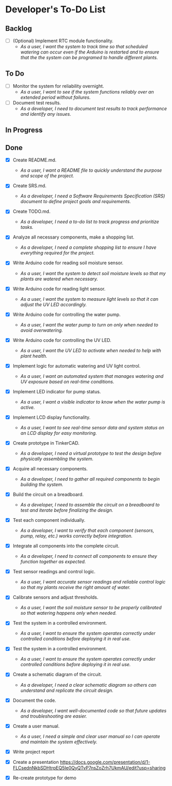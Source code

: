 # Developer's To-Do List

## Backlog
- [ ] (Optional) Implement RTC module functionality.  
  - *As a user, I want the system to track time so that scheduled watering can occur even if the Arduino is restarted and to ensure that the the system can be programed to handle different plants.*

## To Do

- [ ] Monitor the system for reliability overnight.  
  - *As a user, I want to see if the system functions reliably over an extended period without failures.*  
- [ ] Document test results.  
  - *As a developer, I need to document test results to track performance and identify any issues.*  

## In Progress  

## Done  
- [x] Create README.md.  
  - *As a user, I want a README file to quickly understand the purpose and scope of the project.*  
- [x] Create SRS.md.  
  - *As a developer, I need a Software Requirements Specification (SRS) document to define project goals and requirements.*  
- [x] Create TODO.md.  
  - *As a developer, I need a to-do list to track progress and prioritize tasks.*  
- [x] Analyze all necessary components, make a shopping list.  
  - *As a developer, I need a complete shopping list to ensure I have everything required for the project.*  
- [x] Write Arduino code for reading soil moisture sensor.  
  - *As a user, I want the system to detect soil moisture levels so that my plants are watered when necessary.*  
- [x] Write Arduino code for reading light sensor.  
  - *As a user, I want the system to measure light levels so that it can adjust the UV LED accordingly.*  
- [x] Write Arduino code for controlling the water pump.  
  - *As a user, I want the water pump to turn on only when needed to avoid overwatering.*  
- [x] Write Arduino code for controlling the UV LED.  
  - *As a user, I want the UV LED to activate when needed to help with plant health.*  
- [x] Implement logic for automatic watering and UV light control.  
  - *As a user, I want an automated system that manages watering and UV exposure based on real-time conditions.*  
- [x] Implement LED indicator for pump status.  
  - *As a user, I want a visible indicator to know when the water pump is active.*  
- [x] Implement LCD display functionality.  
  - *As a user, I want to see real-time sensor data and system status on an LCD display for easy monitoring.*  
- [x] Create prototype in TinkerCAD.  
  - *As a developer, I need a virtual prototype to test the design before physically assembling the system.*
- [x] Acquire all necessary components.  
  - *As a developer, I need to gather all required components to begin building the system.*  
- [x] Build the circuit on a breadboard.  
  - *As a developer, I need to assemble the circuit on a breadboard to test and iterate before finalizing the design.*  
- [x] Test each component individually.  
  - *As a developer, I want to verify that each component (sensors, pump, relay, etc.) works correctly before integration.* 
- [x] Integrate all components into the complete circuit.  
  - *As a developer, I need to connect all components to ensure they function together as expected.*  
- [x] Test sensor readings and control logic.  
  - *As a user, I want accurate sensor readings and reliable control logic so that my plants receive the right amount of water.*  
- [x] Calibrate sensors and adjust thresholds.  
  - *As a user, I want the soil moisture sensor to be properly calibrated so that watering happens only when needed.*
- [x] Test the system in a controlled environment.  
  - *As a user, I want to ensure the system operates correctly under controlled conditions before deploying it in real use.*
- [x] Test the system in a controlled environment.  
  - *As a user, I want to ensure the system operates correctly under controlled conditions before deploying it in real use.*
- [x] Create a schematic diagram of the circuit.  
  - *As a developer, I need a clear schematic diagram so others can understand and replicate the circuit design.*
- [x] Document the code.  
  - *As a developer, I want well-documented code so that future updates and troubleshooting are easier.*  
- [x] Create a user manual.  
  - *As a user, I need a simple and clear user manual so I can operate and maintain the system effectively.*
- [x] Write project report
- [x] Create a presentation
      https://docs.google.com/presentation/d/1-FLCsednNkbSDHtrpEQ5Ie0QyQTvP7nsZoZrh7UkmAU/edit?usp=sharing 
- [x] Re-create prototype for demo

